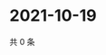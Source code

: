 # 2021-10-19

共 0 条

<!-- BEGIN WEIBO -->
<!-- 最后更新时间 Tue Oct 19 2021 18:12:24 GMT+0800 (China Standard Time) -->

<!-- END WEIBO -->
